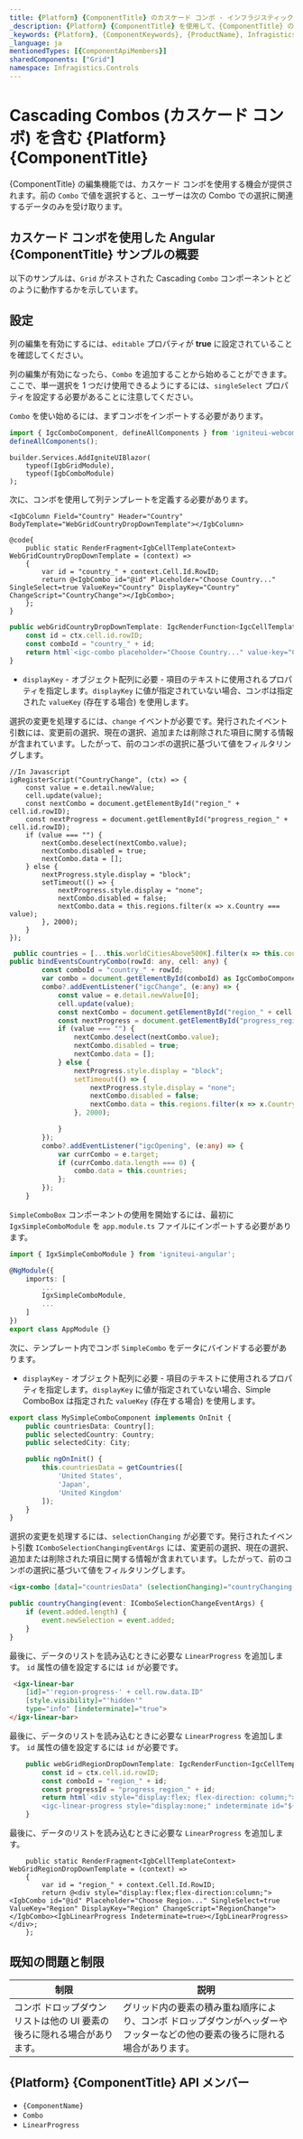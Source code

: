 ```yaml
---
title: {Platform} {ComponentTitle} のカスケード コンボ - インフラジスティックス
_description: {Platform} {ComponentTitle} を使用して、{ComponentTitle} のカスケード コンボを介して更新を実行します。デモと例をお試しください。
_keywords: {Platform}, {ComponentKeywords}, {ProductName}, Infragistics, インフラジスティックス
_language: ja
mentionedTypes: [{ComponentApiMembers}]
sharedComponents: ["Grid"]
namespace: Infragistics.Controls
---
```


# Cascading Combos (カスケード コンボ) を含む {Platform} {ComponentTitle}
{ComponentTitle} の編集機能では、カスケード コンボを使用する機会が提供されます。前の `Combo` で値を選択すると、ユーザーは次の Combo での選択に関連するデータのみを受け取ります。

## カスケード コンボを使用した Angular {ComponentTitle} サンプルの概要
以下のサンプルは、`Grid` がネストされた Cascading `Combo` コンポーネントとどのように動作するかを示しています。

<!-- ComponentStart: Grid -->
<code-view style="height:500px"
           data-demos-base-url="{environment:demosBaseUrl}"
           iframe-src="{environment:demosBaseUrl}/{ComponentSample}-cascading-combo"
           github-src="{ComponentSample}/cascading-combo"
           alt="{Platform} {ComponentName} カスケード コンボ">
</code-view>
<!-- ComponentEnd: Grid -->

## 設定

列の編集を有効にするには、`editable` プロパティが **true** に設定されていることを確認してください。

列の編集が有効になったら、`Combo` を追加することから始めることができます。ここで、単一選択を 1 つだけ使用できるようにするには、`singleSelect` プロパティを設定する必要があることに注意してください。


<!-- WebComponents, Blazor -->
`Combo` を使い始めるには、まずコンボをインポートする必要があります。

```ts
import { IgcComboComponent, defineAllComponents } from 'igniteui-webcomponents';
defineAllComponents();
```

```razor
builder.Services.AddIgniteUIBlazor(
    typeof(IgbGridModule),
    typeof(IgbComboModule)
);
```

次に、コンボを使用して列テンプレートを定義する必要があります。


```razor
<IgbColumn Field="Country" Header="Country" BodyTemplate="WebGridCountryDropDownTemplate"></IgbColumn>

@code{
    public static RenderFragment<IgbCellTemplateContext> WebGridCountryDropDownTemplate = (context) =>
    {
        var id = "country_" + context.Cell.Id.RowID;
        return @<IgbCombo id="@id" Placeholder="Choose Country..." SingleSelect=true ValueKey="Country" DisplayKey="Country" ChangeScript="CountryChange"></IgbCombo>;
    };
}

```

```ts
public webGridCountryDropDownTemplate: IgcRenderFunction<IgcCellTemplateContext> = (ctx: IgcCellTemplateContext) => {
    const id = ctx.cell.id.rowID;
    const comboId = "country_" + id;
    return html`<igc-combo placeholder="Choose Country..." value-key="Country" display-key="Country" id="${comboId}" single-select></igc-combo>`
}
```

- `displayKey` - オブジェクト配列に必要 - 項目のテキストに使用されるプロパティを指定します。`displayKey` に値が指定されていない場合、コンボは指定された `valueKey` (存在する場合) を使用します。

選択の変更を処理するには、`change` イベントが必要です。発行されたイベント引数には、変更前の選択、現在の選択、追加または削除された項目に関する情報が含まれています。したがって、前のコンボの選択に基づいて値をフィルタリングします。

```razor
//In Javascript
igRegisterScript("CountryChange", (ctx) => {
    const value = e.detail.newValue;
    cell.update(value);
    const nextCombo = document.getElementById("region_" + cell.id.rowID);
    const nextProgress = document.getElementById("progress_region_" + cell.id.rowID);
    if (value === "") {
        nextCombo.deselect(nextCombo.value);
        nextCombo.disabled = true;
        nextCombo.data = [];
    } else {
        nextProgress.style.display = "block";
        setTimeout(() => {
            nextProgress.style.display = "none";
            nextCombo.disabled = false;
            nextCombo.data = this.regions.filter(x => x.Country === value);
        }, 2000);
    }
});
```

```ts
 public countries = [...this.worldCitiesAbove500K].filter(x => this.countryNames.indexOf(x.Country) !== -1).filter((value, index, array) => array.findIndex(x => x.Country === value.Country) === index);
public bindEventsCountryCombo(rowId: any, cell: any) {
        const comboId = "country_" + rowId;
        var combo = document.getElementById(comboId) as IgcComboComponent<any>;
        combo?.addEventListener("igcChange", (e:any) => {
            const value = e.detail.newValue[0];
            cell.update(value);
            const nextCombo = document.getElementById("region_" + cell.id.rowID) as IgcComboComponent<any>;
            const nextProgress = document.getElementById("progress_region_" + cell.id.rowID) as IgcLinearProgressComponent;
            if (value === "") {
                nextCombo.deselect(nextCombo.value);
                nextCombo.disabled = true;
                nextCombo.data = [];
            } else {
                nextProgress.style.display = "block";
                setTimeout(() => {
                    nextProgress.style.display = "none";
                    nextCombo.disabled = false;
                    nextCombo.data = this.regions.filter(x => x.Country === value);
                }, 2000);

            }
        });
        combo?.addEventListener("igcOpening", (e:any) => {
            var currCombo = e.target;
            if (currCombo.data.length === 0) {
                combo.data = this.countries;
            };
        });
    }
```

<!-- end: WebComponents, Blazor -->

<!-- Angular -->

`SimpleComboBox` コンポーネントの使用を開始するには、最初に `IgxSimpleComboModule` を `app.module.ts` ファイルにインポートする必要があります。

```typescript
import { IgxSimpleComboModule } from 'igniteui-angular';

@NgModule({
    imports: [
        ...
        IgxSimpleComboModule,
        ...
    ]
})
export class AppModule {}
```

次に、テンプレート内でコンボ `SimpleCombo` をデータにバインドする必要があります。

- `displayKey` - オブジェクト配列に必要 - 項目のテキストに使用されるプロパティを指定します。`displayKey` に値が指定されていない場合、Simple ComboBox は指定された `valueKey` (存在する場合) を使用します。

```typescript
export class MySimpleComboComponent implements OnInit {
    public countriesData: Country[];
    public selectedCountry: Country;
    public selectedCity: City;

    public ngOnInit() {
        this.countriesData = getCountries([
            'United States',
            'Japan',
            'United Kingdom'
        ]);
    }
}
```

選択の変更を処理するには、`selectionChanging` が必要です。発行されたイベント引数 `IComboSelectionChangingEventArgs` には、変更前の選択、現在の選択、追加または削除された項目に関する情報が含まれています。したがって、前のコンボの選択に基づいて値をフィルタリングします。

```html
<igx-combo [data]="countriesData" (selectionChanging)="countryChanging($event)"></igx-combo>
```

```typescript
public countryChanging(event: IComboSelectionChangeEventArgs) {
    if (event.added.length) {
        event.newSelection = event.added;
    }
}
```
最後に、データのリストを読み込むときに必要な `LinearProgress` を追加します。
`id` 属性の値を設定するには `id` が必要です。

```html
 <igx-linear-bar
    [id]="'region-progress-' + cell.row.data.ID"
    [style.visibility]="'hidden'"
    type="info" [indeterminate]="true">
</igx-linear-bar>
```
<!-- end: Angular -->

<!-- WebComponents -->

最後に、データのリストを読み込むときに必要な `LinearProgress` を追加します。
`id` 属性の値を設定するには `id` が必要です。

```ts
    public webGridRegionDropDownTemplate: IgcRenderFunction<IgcCellTemplateContext> = (ctx: IgcCellTemplateContext) => {
        const id = ctx.cell.id.rowID;
        const comboId = "region_" + id;
        const progressId = "progress_region_" + id;
        return html`<div style="display:flex; flex-direction: column;"><igc-combo placeholder="Choose Region..." disabled value-key="Region" display-key="Region" id="${comboId}" single-select></igc-combo>
        <igc-linear-progress style="display:none;" indeterminate id="${progressId}"></<igc-linear-progress><div>`;
    }
```


<!-- end: WebComponents -->


<!-- Blazor -->
最後に、データのリストを読み込むときに必要な `LinearProgress` を追加します。



```razor
    public static RenderFragment<IgbCellTemplateContext> WebGridRegionDropDownTemplate = (context) =>
    {
        var id = "region_" + context.Cell.Id.RowID;
        return @<div style="display:flex;flex-direction:column;"><IgbCombo id="@id" Placeholder="Choose Region..." SingleSelect=true ValueKey="Region" DisplayKey="Region" ChangeScript="RegionChange"></IgbCombo><IgbLinearProgress Indeterminate=true></IgbLinearProgress></div>;
    };
```
<!-- end: Blazor -->

## 既知の問題と制限

|制限|説明|
|--- |--- |
| コンボ ドロップダウン リストは他の UI 要素の後ろに隠れる場合があります。 | グリッド内の要素の積み重ね順序により、コンボ ドロップダウンがヘッダーやフッターなどの他の要素の後ろに隠れる場合があります。 |

## {Platform} {ComponentTitle} API メンバー
- `{ComponentName}`
- `Combo`
- `LinearProgress`